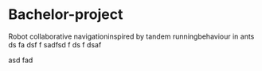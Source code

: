 # Bachelor-project
Robot collaborative navigationinspired by tandem runningbehaviour in ants
ds
fa
dsf
f
sadfsd
f
ds
f
dsaf

asd
fad

